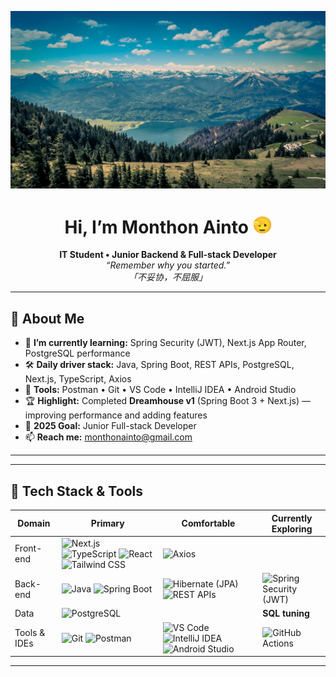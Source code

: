 <p align="center">
  <img src="./assets/headerImg.jpg" alt="header image"/>
</p>

<h1 align="center">Hi, I’m Monthon Ainto <img height="30" src="./assets/512.gif" /></h1>

<p align="center">
  <strong>IT Student • Junior Backend & Full-stack Developer</strong><br/>
  <em>“Remember why you started.”</em><br/>
  <em>「不妥协，不屈服」</em>
</p>

---

## 🚀 About Me
- 🌱 **I’m currently learning:** Spring Security (JWT), Next.js App Router, PostgreSQL performance 
- 🛠 **Daily driver stack:** Java, Spring Boot, REST APIs, PostgreSQL, Next.js, TypeScript, Axios
- 🔧 **Tools:** Postman • Git • VS Code • IntelliJ IDEA • Android Studio
- 🏆 **Highlight:** Completed **Dreamhouse v1** (Spring Boot 3 + Next.js) — improving performance and adding features
- 🎯 **2025 Goal:** Junior Full-stack Developer
- 📫 **Reach me:** [monthonainto@gmail.com](mailto:monthonainto@gmail.com)

---

---

## 🧰 Tech Stack & Tools
<div align="center">

| Domain | Primary | Comfortable | Currently Exploring |
|--------|---------|-------------|---------------------|
| Front-end | ![Next.js](https://img.shields.io/badge/Next.js-000?logo=nextdotjs) ![TypeScript](https://img.shields.io/badge/TypeScript-3178C6?logo=typescript&logoColor=white) ![React](https://img.shields.io/badge/React-20232A?logo=react&logoColor=61DAFB) ![Tailwind CSS](https://img.shields.io/badge/Tailwind-06B6D4?logo=tailwindcss&logoColor=white) | ![Axios](https://img.shields.io/badge/Axios-5A29E4?logo=axios&logoColor=white) |  |
| Back-end | ![Java](https://img.shields.io/badge/Java-007396?logo=java&logoColor=white) ![Spring Boot](https://img.shields.io/badge/Spring%20Boot-6DB33F?logo=springboot&logoColor=white) | ![Hibernate (JPA)](https://img.shields.io/badge/Hibernate-59666C?logo=hibernate&logoColor=white) ![REST APIs](https://img.shields.io/badge/REST%20APIs-000000) | ![Spring Security (JWT)](https://img.shields.io/badge/Spring%20Security-6DB33F?logo=springsecurity&logoColor=white) |
| Data | ![PostgreSQL](https://img.shields.io/badge/PostgreSQL-4169E1?logo=postgresql&logoColor=white) |  | **SQL tuning** |
| Tools & IDEs | ![Git](https://img.shields.io/badge/Git-F05032?logo=git&logoColor=white) ![Postman](https://img.shields.io/badge/Postman-FF6C37?logo=postman&logoColor=white) | ![VS Code](https://img.shields.io/badge/VS%20Code-007ACC?logo=visualstudiocode&logoColor=white) ![IntelliJ IDEA](https://img.shields.io/badge/IntelliJ%20IDEA-000000?logo=intellijidea&logoColor=white) ![Android Studio](https://img.shields.io/badge/Android%20Studio-3DDC84?logo=androidstudio&logoColor=white) | ![GitHub Actions](https://img.shields.io/badge/GitHub%20Actions-2088FF?logo=githubactions&logoColor=white) |

</div>


---
